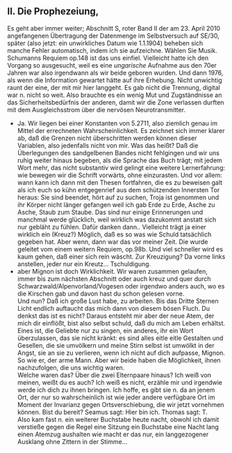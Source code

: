 ## II. Die Prophezeiung,
Es geht aber immer weiter; Abschnitt S, roter Band II der am 23. April 2010 angefangenen Übertragung der Datenmenge im Selbstversuch auf SE/30, später (also jetzt: ein unwirkliches Datum wie 1.1.1904) beheben sich manche Fehler automatisch, indem ich sie aufzeichne. Wählen Sie Musik.    
 Schumanns Requiem op.148 ist das uns einfiel. Vielleicht hatte ich den Vorgang so ausgesucht, weil es eine *ungarische* Aufnahme aus den 70er Jahren war also irgendwann als wir beide geboren wurden. Und dann 1976, als wenn die Information gewartet hätte auf ihre Erhebung. Nicht unwichtig raunt der eine, der mit mir hier langgeht. Es gab nicht die Trennung, digital war n. nicht so weit. Also brauchte es ein wenig Mut und Zugständnisse an das Sicherheitsbedürfnis der anderen, damit wir die Zone verlassen durften mit dem Ausgleichsstrom über die nervösen Neurotransmitter.    
- Ja. Wir liegen bei einer Konstanten von 5.2711, also ziemlich genau im Mittel der errechneten Wahrscheinlichkeit. Es zeichnet sich immer klarer ab, daß die Grenzen nicht überschritten werden können dieser Variablen, also jedenfalls nicht von mir. Was das heißt? Daß die Überlegungen des sandgelbenen Bandes nicht fehlgingen und wir uns ruhig weiter hinaus begeben, als die Sprache das Buch trägt; mit jedem Wort mehr, das nicht substantiv wird gelingt eine weitere Lernerfahrung: wie bewegen wir die Schrift vorwärts, ohne einzurasten. Und vor allem: wann kann ich dann mit den Thesen fortfahren, die es zu beweisen galt als ich euch so kühn entgegenrief aus dem schützenden Innersten Tor heraus: Sie sind beendet, hört auf zu suchen, Troja ist genommen und ihr Körper nicht länger gefangen weil ich gab Erde zu Erde, Asche zu Asche, Staub zum Staube. Das sind nur einige Erinnerungen und manchmal werde glücklich, weil wirklich was dazukommt anstatt sich nur gebläht zu fühlen. Dafür danken dann.. Vielleicht trägt ja einer wirklich ein (Kreuz?) Möglich, daß es so was wie Schuld tatsächlich gegeben hat. Aber wenn, dann war das vor meiner Zeit. Die wurde geleitet vom einem weitern Requiem, op.98b. Und viel schneller wird es kaum gehen, daß einer sich rein wäscht. Zur Kreuzigung? Da vorne links anstellen, jeder nur ein Kreutz... Tschuldigung.   
- aber Mignon ist doch Wirklichkeit. Wir waren zusammen gelaufen, immer bis zum nächsten Abschnitt oder auch kreuz und quer durch Schwarzwald/Alpenvorland/Vogesen oder irgendwo anders auch, wo es die Kirschen gab und davon hast du schon gelesen vorne.   
 Und nun? Daß ich große Lust habe, zu arbeiten. Bis das Dritte Sternen Licht endlich auftaucht das mich dann von diesem bösen Fluch. Du denkst das ist es nicht? Daraus entsteht mir aber der neue Atem, der mich dir einflößt, bist also selbst schuld, daß du mich am Leben erhältst. Eines ist, die Geliebte nur zu singen, ein anderes, ihr ein Wort überzulassen, das sie nicht kränkt: es sind alles eitle eitle Gestalten und Gesellen, die sie umvölkern und meine Stirn selbst ist umwölkt in der Angst, sie an sie zu verlieren, wenn ich nicht auf dich aufpasse, Mignon. So wie er, der arme Mann. Aber wir beide haben die Möglichkeit, ihnen nachzufolgen, die uns wichtig waren.   
Welche waren das? Über die zwei Elternpaare hinaus? Ich weiß von meinen, weißt du es auch? Ich weiß es nicht, erzähle mir und irgendwie werde ich dich zu ihnen bringen. Ich hoffe, es gibt sie n. da an jenem Ort, der nur so wahrscheinlich ist wie jeder andere verfügbare Ort im Moment der Invarianz gegen Ortsverschiebung, die wir jetzt vornehmen können. Bist du bereit? Seamus sagt: Hier bin ich. Thomas sagt: T.   
Also kam fast n. ein weiterer Buchstabe heute nacht, obwohl ich damit verstieße gegen die Regel eine Sitzung ein Buchstabe eine Nacht lang einen Atemzug aushalten wie macht er das nur, ein langgezogener Ausklang ohne Zittern in der Stimme...   
